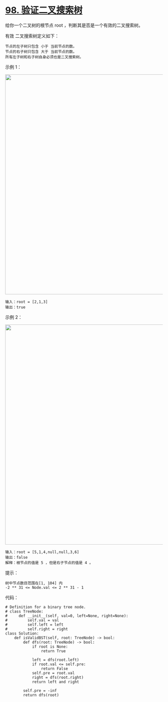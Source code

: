 # [98. 验证二叉搜索树](https://leetcode-cn.com/problems/validate-binary-search-tree/)

给你一个二叉树的根节点 root ，判断其是否是一个有效的二叉搜索树。

有效 二叉搜索树定义如下：
```
节点的左子树只包含 小于 当前节点的数。
节点的右子树只包含 大于 当前节点的数。
所有左子树和右子树自身必须也是二叉搜索树。
```

示例 1：

<img src="https://assets.leetcode.com/uploads/2020/12/01/tree1.jpg" width="700" />

```
输入：root = [2,1,3]
输出：true
```
示例 2：

<img src="https://assets.leetcode.com/uploads/2020/12/01/tree2.jpg" width="700" />

```
输入：root = [5,1,4,null,null,3,6]
输出：false
解释：根节点的值是 5 ，但是右子节点的值是 4 。
```

提示：
```
树中节点数目范围在[1, 104] 内
-2 ** 31 <= Node.val <= 2 ** 31 - 1
```
代码：
```python3
# Definition for a binary tree node.
# class TreeNode:
#     def __init__(self, val=0, left=None, right=None):
#         self.val = val
#         self.left = left
#         self.right = right
class Solution:
    def isValidBST(self, root: TreeNode) -> bool:
        def dfs(root: TreeNode) -> bool:
            if root is None:
                return True

            left = dfs(root.left)
            if root.val <= self.pre:
                return False
            self.pre = root.val
            right = dfs(root.right)
            return left and right
            
        self.pre = -inf
        return dfs(root)
```